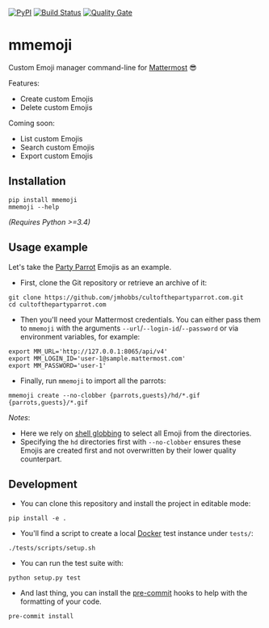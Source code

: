 [![PyPI][pypi badge]][pypi link]
[![Build Status][build badge]][build link]
[![Quality Gate][sonarcloud badge]][sonarcloud link]

# mmemoji

Custom Emoji manager command-line for [Mattermost][mattermost] 😎

Features:

* Create custom Emojis
* Delete custom Emojis

Coming soon:

* List custom Emojis
* Search custom Emojis
* Export custom Emojis

## Installation


```shell
pip install mmemoji
mmemoji --help
```

_(Requires Python >=3.4)_

## Usage example

Let's take the [Party Parrot][COTPP] Emojis as an example.

* First, clone the Git repository or retrieve an archive of it:

```shell
git clone https://github.com/jmhobbs/cultofthepartyparrot.com.git
cd cultofthepartyparrot.com
```

* Then you'll need your Mattermost credentials. You can either pass them to `mmemoji` with the arguments `--url`/`--login-id`/`--password` or via environment variables, for example:

```shell
export MM_URL='http://127.0.0.1:8065/api/v4'
export MM_LOGIN_ID='user-1@sample.mattermost.com'
export MM_PASSWORD='user-1'
```

* Finally, run `mmemoji` to import all the parrots:

```shell
mmemoji create --no-clobber {parrots,guests}/hd/*.gif {parrots,guests}/*.gif
```

_Notes_:

* Here we rely on [shell globbing][glob] to select all Emoji from the directories.
* Specifying the `hd` directories first with `--no-clobber` ensures these Emojis are created first and not overwritten by their lower quality counterpart.

## Development

* You can clone this repository and install the project in editable mode:

```shell
pip install -e .
```

* You'll find a script to create a local [Docker][docker] test instance under `tests/`:

```shell
./tests/scripts/setup.sh
```

* You can run the test suite with:

```shell
python setup.py test
```

* And last thing, you can install the [pre-commit][pre-commit] hooks to help with the formatting of your code.

```shell
pre-commit install
```

[pypi badge]: https://img.shields.io/pypi/v/mmemoji.svg
[pypi link]: https://pypi.python.org/pypi/mmemoji
[build badge]: https://travis-ci.com/maxbrunet/mmemoji.svg
[build link]: https://travis-ci.com/maxbrunet/mmemoji
[sonarcloud badge]: https://sonarcloud.io/api/project_badges/measure?project=maxbrunet_mmemoji&metric=alert_status
[sonarcloud link]: https://sonarcloud.io/dashboard?id=maxbrunet_mmemoji
[mattermost]: https://www.mattermost.org
[COTPP]: https://cultofthepartyparrot.com
[glob]: https://en.wikipedia.org/wiki/Glob_(programming)
[docker]: https://www.docker.com
[pre-commit]: https://pre-commit.com
